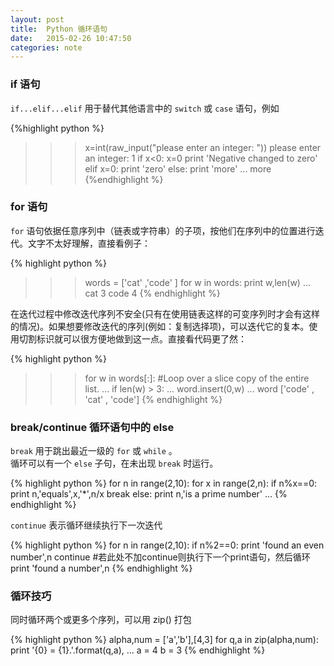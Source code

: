 ```yaml
---
layout: post
title:  Python 循环语句
date:   2015-02-26 10:47:50
categories: note
---
```


### if 语句


`if...elif...elif` 用于替代其他语言中的 `switch` 或 `case` 语句，例如

{%highlight python %}
>>>x=int(raw_input("please enter an integer: "))
please enter an integer: 1
>>>if x<0:
	  x=0
	  print 'Negative changed to zero'
   elif x=0:
 	  print 'zero'
   else:
    print 'more'
...
more
{%endhighlight %}	

### for 语句


`for` 语句依据任意序列中（链表或字符串）的子项，按他们在序列中的位置进行迭代。文字不太好理解，直接看例子：  

{% highlight python %}
>>>words = ['cat' ,'code' ]
>>>for w in words:
	   print w,len(w)
...
cat 3
code 4
{% endhighlight %}

在迭代过程中修改迭代序列不安全(只有在使用链表这样的可变序列时才会有这样的情况)。如果想要修改迭代的序列(例如：复制选择项)，可以迭代它的复本。使用切割标识就可以很方便地做到这一点。直接看代码更了然：

{% highlight python %}
>>>for w in words[:]:  #Loop over a slice copy of the entire list.
...    if len(w) > 3:
...       word.insert(0,w)
...
>>>word
['code' , 'cat' , 'code']
{% endhighlight %}

### break/continue 循环语句中的 else

`break` 用于跳出最近一级的 `for` 或 `while` 。  
循环可以有一个 `else` 子句，在未出现 `break` 时运行。

{% highlight python %}
for n in range(2,10):
	for x in range(2,n):
		if n%x==0:
			print n,'equals',x,'*',n/x
			break
	else:
	print n,'is a prime number'
...
{% endhighlight %}

`continue` 表示循环继续执行下一次迭代

{% highlight python %}
for n in range(2,10):
	if n%2==0:
		print 'found an even number',n
		continue   #若此处不加continue则执行下一个print语句，然后循环
	print 'found a number',n
{% endhighlight %}

### 循环技巧

同时循环两个或更多个序列，可以用 zip() 打包

{% highlight python %} 
alpha,num = ['a','b'],[4,3]
for q,a in zip(alpha,num):
    print '{0} = {1}.'.format(q,a),
...
a = 4 b = 3
{% endhighlight %}